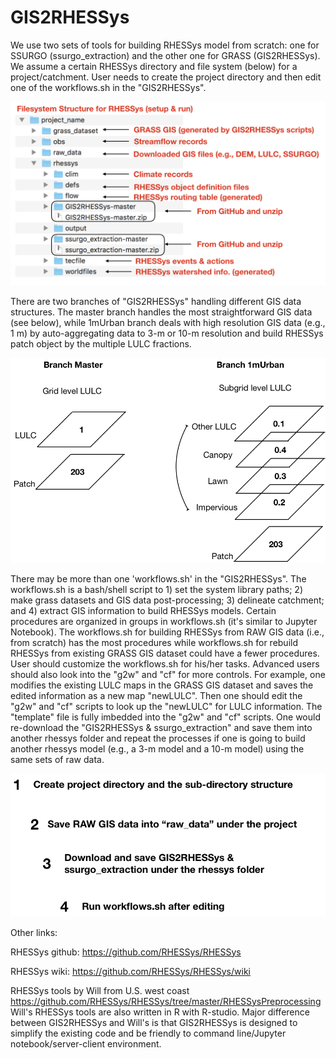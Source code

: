 # GIS2RHESSys

We use two sets of tools for building RHESSys model from scratch: one for SSURGO (ssurgo_extraction) and the other one for GRASS (GIS2RHESSys). We assume a certain RHESSys directory and file system (below) for a project/catchment. User needs to create the project directory and then edit one of the workflows.sh in the "GIS2RHESSys".

![Alt text](rhessys_filesystem.png?raw=true "Title")


There are two branches of "GIS2RHESSys" handling different GIS data structures. The master branch handles the most straightforward GIS data (see below), while 1mUrban branch deals with high resolution GIS data (e.g., 1 m) by auto-aggregating data to 3-m or 10-m resolution and build RHESSys patch object by the multiple LULC fractions. 

![Alt text](branches_difference.png?raw=true "Title")

There may be more than one 'workflows.sh' in the "GIS2RHESSys". The workflows.sh is a bash/shell script to 1) set the system library paths; 2) make grass datasets and GIS data post-processing; 3) delineate catchment; and 4) extract GIS information to build RHESSys models. Certain procedures are organized in groups in workflows.sh (it's similar to Jupyter Notebook). The workflows.sh for building RHESSys from RAW GIS data (i.e., from scratch) has the most procedures while workflows.sh for rebuild RHESSys from existing GRASS GIS dataset could have a fewer procedures. User should customize the workflows.sh for his/her tasks. Advanced users should also look into the "g2w" and "cf" for more controls.  For example, one modifies the existing LULC maps in the GRASS GIS dataset and saves the edited information as a new map "newLULC". Then one should edit the "g2w" and "cf" scripts to look up the "newLULC" for LULC information. The "template" file is fully imbedded into the "g2w" and "cf" scripts. One would re-download the "GIS2RHESSys & ssurgo_extraction" and save them into another rhessys folder and repeat the processes if one is going to build another rhessys model (e.g., a 3-m model and a 10-m model) using the same sets of raw data. 

![Alt text](procedure.png?raw=true "Title")

Other links:

RHESSys github: https://github.com/RHESSys/RHESSys

RHESSys wiki: https://github.com/RHESSys/RHESSys/wiki

RHESSys tools by Will from U.S. west coast https://github.com/RHESSys/RHESSys/tree/master/RHESSysPreprocessing
Will's RHESSys tools are also written in R with R-studio. Major difference between GIS2RHESSys and Will's is that GIS2RHESSys is designed to simplify the existing code and be friendly to command line/Jupyter notebook/server-client environment.
